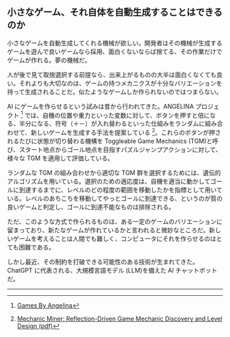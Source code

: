 ## 小さなゲーム、それ自体を自動生成することはできるのか

小さなゲームを自動生成してくれる機械が欲しい。開発者はその機械が生成するゲームを遊んで良いゲームなら採用、面白くないならば捨てる、その作業だけでゲームが作れる。夢の機械だ。

人が後で見て取捨選択する前提なら、出来上がるものの大半は面白くなくても良い。それよりも大切なのは、ゲームの持つメカニクスが十分なバリエーションを持って生成されることだ。似たようなゲームしか作られないのではつまらない。

AI にゲームを作らせるという試みは昔から行われてきた。ANGELINA プロジェクト [^1] では、自機の位置や重力といった変数に対して、ボタンを押すと倍になる、半分になる、符号（＋－）が入れ替わるといった仕組みをランダムに組み合わせて、新しいゲームを生成する手法を提案している [^2]。これらのボタンが押されるたびに状態が切り替わる機構を Toggleable Game Mechanics (TGM)と呼び、スタート地点からゴール地点を目指すパズルジャンプアクションに対して、様々な TGM を適用して評価している。

ランダムな TGM の組み合わせから適切な TGM 群を選択するためには、遺伝的アルゴリズムを用いている。選択のための適応度は、自機を適当に動かしてゴールに到達するまでに、レベルのどの程度の範囲を移動したかを指標として用いている。レベルのあちこちを移動してやっとゴールに到達できる、というのが質の良いゲームと判定し、ゴールに到達不能なものは排除される。

ただ、このような方式で作られるものは、ある一定のゲームのバリエーションに留まっており、新たなゲームが作れているかと言われると微妙なところだ。新しいゲームを考えることは人間でも難しく、コンピュータにそれを作らせるのはとても困難である。

しかし最近、その制約を打破できる可能性のある技術が生まれてきた。ChatGPT に代表される、大規模言語モデル (LLM)を備えた AI チャットボットだ。

---

[^1]: [Games By Angelina](http://www.gamesbyangelina.org/)
[^2]: [Mechanic Miner: Reflection-Driven Game Mechanic Discovery and Level Design (pdf)](https://www.possibilityspace.org/papers/evo13.pdf)
